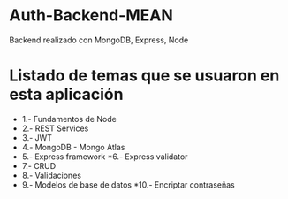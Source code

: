 # Auth-Backend-MEAN
Backend realizado con MongoDB, Express, Node

# Listado de temas que se usuaron en esta aplicación 

* 1.- Fundamentos de Node
* 2.- REST Services
* 3.- JWT
* 4.- MongoDB - Mongo Atlas
* 5.- Express framework
*6.- Express validator
* 7.- CRUD
* 8.- Validaciones
* 9.- Modelos de base de datos
*10.- Encriptar contraseñas
